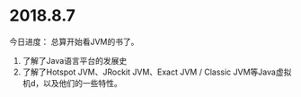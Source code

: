 # 2018.8.7
今日进度：
总算开始看JVM的书了。
1.	了解了Java语言平台的发展史
2.	了解了Hotspot JVM、JRockit JVM、Exact JVM / Classic JVM等Java虚拟机d，以及他们的一些特性。
